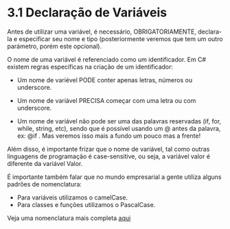 # 3.1 Declaração de Variáveis

Antes de utilizar uma variável, é necessário, OBRIGATORIAMENTE, declara-la e especificar seu nome e tipo (posteriormente veremos que tem um outro parámetro, porém este opcional).

O nome de uma variável é referenciado como um identificador. Em C# existem regras específicas na criação de um identificador:

- Um nome de variével PODE conter apenas letras, números ou underscore.

- Um nome de variável PRECISA começar com uma letra ou com underscore.

- Um nome de variável não pode ser uma das palavras reservadas (if, for, while, string, etc), sendo que é possível usando um @ antes da palavra, ex: @if . Mas veremos isso mais a fundo um pouco mas a frente!

Além disso, é importante frizar que o nome de variável, tal como outras linguagens de programação é case-sensitive, ou seja, a variável valor é diferente da variável Valor.

É importante também falar que no mundo empresarial a gente utiliza alguns padrões de nomenclatura:

- Para variáveis utilizamos o camelCase.
- Para classes e funções utilizamos o PascalCase.

Veja uma nomenclatura mais completa [aqui](https://github.com/Speckoz/Nomenclatura)
